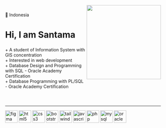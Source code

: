 <img align="right" height="240" src="https://img.freepik.com/free-psd/3d-nft-icon-developer-male-illustration_629802-6.jpg?size=626&ext=jpg&ga=GA1.2.2053896285.1688016475&semt=sph"  />

###

<p align="left">📍 Indonesia</p>

<h1 align="left">Hi, I am Santama</h1>

###

<p align="left">
  + A student of Information System with GIS concentration
  <br>
  + Interested in web development
  <br>
  + Database Design and Programming with SQL - Oracle Academy Certification
  <br>
  + Database Programming with PL/SQL - Oracle Academy Certification
</p>

###

<br clear="both">

---

<div align="left">
  <img src="https://img.shields.io/badge/Figma-F24E1E?logo=figma&logoColor=white&style=for-the-badge" height="40" alt="figma logo"  />
  <img src="https://img.shields.io/badge/HTML5-E34F26?logo=html5&logoColor=white&style=for-the-badge" height="40" alt="html5 logo"  />
  <img src="https://img.shields.io/badge/CSS3-1572B6?logo=css3&logoColor=white&style=for-the-badge" height="40" alt="css3 logo"  />
  <img src="https://img.shields.io/badge/Bootstrap-7952B3?logo=bootstrap&logoColor=white&style=for-the-badge" height="40" alt="bootstrap logo"  />
  <img src="https://img.shields.io/badge/Tailwind CSS-06B6D4?logo=tailwindcss&logoColor=black&style=for-the-badge" height="40" alt="tailwindcss logo"  />
  <img src="https://img.shields.io/badge/JavaScript-F7DF1E?logo=javascript&logoColor=black&style=for-the-badge" height="40" alt="javascript logo"  />
  <img src="https://img.shields.io/badge/PHP-777BB4?logo=php&logoColor=black&style=for-the-badge" height="40" alt="php logo"  />
  <img src="https://img.shields.io/badge/MySQL-4479A1?logo=mysql&logoColor=white&style=for-the-badge" height="40" alt="mysql logo"  />
  <img src="https://img.shields.io/badge/Oracle-F80000?logo=oracle&logoColor=white&style=for-the-badge" height="40" alt="oracle logo"  />
</div>

###

